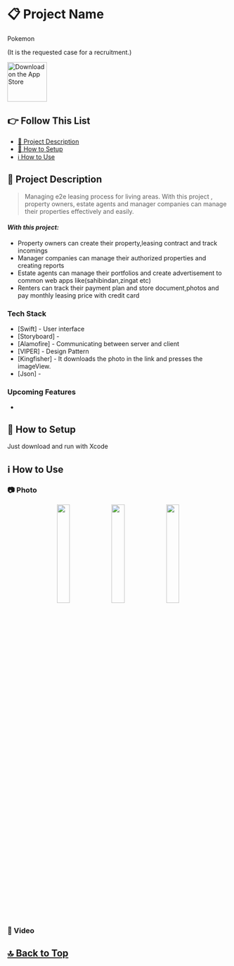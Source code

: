 # 📋 Project Name
Pokemon

(It is the requested case for a recruitment.)

<a href="https://apps.apple.com/tr/app/mars-explorer/id1667968298?l=tr" target="_blank"><img src="https://user-images.githubusercontent.com/49414644/215282404-d930a425-165c-435a-b2ac-a97bddfeb162.png" alt="Download on the App Store" height="90"/></a>

## 👉 Follow This List

- [🎯 Project Description](#-project-description)
- [🔧 How to Setup](#-how-to-setup)
- [ℹ️ How to Use](#-how-to-use)

## 🎯 Project Description 
> Managing e2e leasing process for living areas. With this project , property owners, estate agents and manager companies can manage their properties effectively and easily.

#### _With this project:_
- Property owners can create their property,leasing contract and track incomings
- Manager companies can manage their authorized properties and creating reports
- Estate agents can manage their portfolios and create advertisement to common web apps like(sahibindan,zingat etc)
- Renters can track their payment plan and store document,photos and pay monthly leasing price with credit card

### Tech Stack
- [Swift] - User interface
- [Storyboard] -
- [Alamofire] - Communicating between server and client
- [VIPER] - Design Pattern
- [Kingfisher] - It downloads the photo in the link and presses the imageView.
- [Json] - 

### Upcoming Features
-

## 🔧 How to Setup
Just download and run with Xcode

## ℹ️ How to Use 


### 📷 Photo
<p align="center">
<img src="https://user-images.githubusercontent.com/49414644/227535032-4b389d7a-f2c0-4460-be1c-2e340c0f3ec8.png" width="24%"/> 
<img src="https://user-images.githubusercontent.com/49414644/227534916-2fcaa4b2-5802-4855-9c1a-679bbb79fbea.png" width="24%"/> 
<img src="https://user-images.githubusercontent.com/49414644/227534736-3820c511-1dbd-488c-bca1-0c0ff0d72000.png" width="24%"/> 
</p>

### 🎥 Video


## [🔝 Back to Top](#-follow-this-list) 
